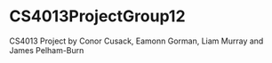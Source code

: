 # CS4013ProjectGroup12
CS4013 Project by Conor Cusack, Eamonn Gorman, Liam Murray and James Pelham-Burn
